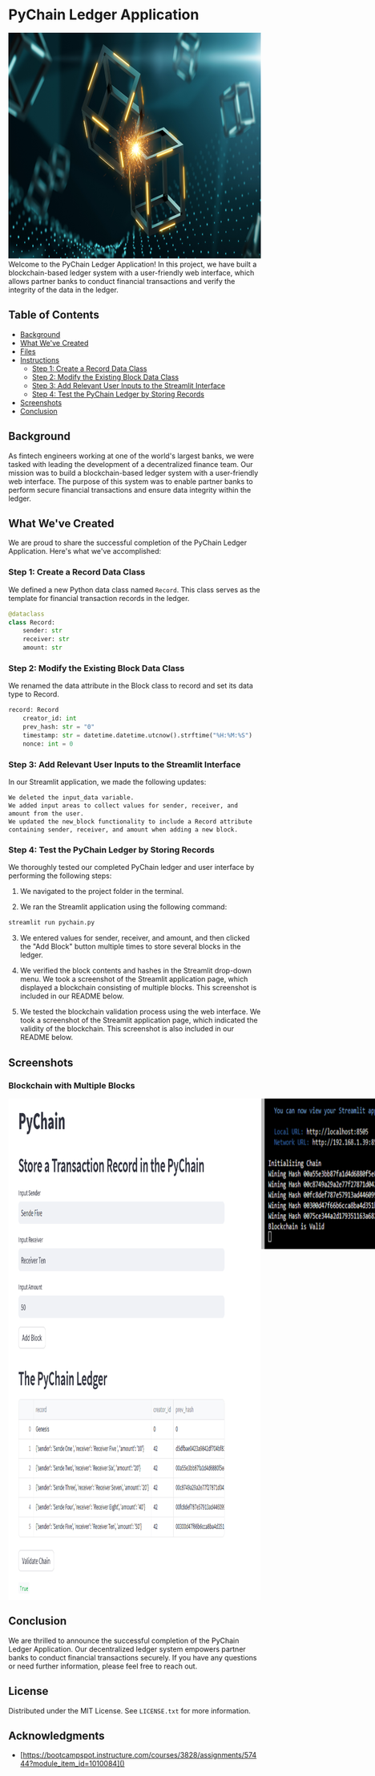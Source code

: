 # PyChain Ledger Application
<img src="https://github.com/Nievz/PyChain/blob/main/Images/banner.png" alt="Logo" width="1000" height="450">
Welcome to the PyChain Ledger Application! In this project, we have built a blockchain-based ledger system with a user-friendly web interface, which allows partner banks to conduct financial transactions and verify the integrity of the data in the ledger.

## Table of Contents

- [Background](#background)
- [What We've Created](#what-weve-created)
- [Files](#files)
- [Instructions](#instructions)
  - [Step 1: Create a Record Data Class](#step-1-create-a-record-data-class)
  - [Step 2: Modify the Existing Block Data Class](#step-2-modify-the-existing-block-data-class)
  - [Step 3: Add Relevant User Inputs to the Streamlit Interface](#step-3-add-relevant-user-inputs-to-the-streamlit-interface)
  - [Step 4: Test the PyChain Ledger by Storing Records](#step-4-test-the-pychain-ledger-by-storing-records)
- [Screenshots](#screenshots)
- [Conclusion](#conclusion)

## Background

As fintech engineers working at one of the world's largest banks, we were tasked with leading the development of a decentralized finance team. Our mission was to build a blockchain-based ledger system with a user-friendly web interface. The purpose of this system was to enable partner banks to perform secure financial transactions and ensure data integrity within the ledger.

## What We've Created

We are proud to share the successful completion of the PyChain Ledger Application. Here's what we've accomplished:

### Step 1: Create a Record Data Class

We defined a new Python data class named `Record`. This class serves as the template for financial transaction records in the ledger.

```python
@dataclass
class Record:
    sender: str
    receiver: str
    amount: str 
```
### Step 2: Modify the Existing Block Data Class

We renamed the data attribute in the Block class to record and set its data type to Record.

```python
record: Record
    creator_id: int
    prev_hash: str = "0"
    timestamp: str = datetime.datetime.utcnow().strftime("%H:%M:%S")
    nonce: int = 0
```
### Step 3: Add Relevant User Inputs to the Streamlit Interface

In our Streamlit application, we made the following updates:

    We deleted the input_data variable.
    We added input areas to collect values for sender, receiver, and amount from the user.
    We updated the new_block functionality to include a Record attribute containing sender, receiver, and amount when adding a new block.

### Step 4: Test the PyChain Ledger by Storing Records

We thoroughly tested our completed PyChain ledger and user interface by performing the following steps:

   1. We navigated to the project folder in the terminal.

   2. We ran the Streamlit application using the following command:
```python
streamlit run pychain.py
```
3. We entered values for sender, receiver, and amount, and then clicked the "Add Block" button multiple times to store several blocks in the ledger.

4. We verified the block contents and hashes in the Streamlit drop-down menu. We took a screenshot of the Streamlit application page, which displayed a blockchain consisting of multiple blocks. This screenshot is included in our README below.

5. We tested the blockchain validation process using the web interface. We took a screenshot of the Streamlit application page, which indicated the validity of the blockchain. This screenshot is also included in our README below.

## Screenshots

### Blockchain with Multiple Blocks
<p align="center" style="display: flex;" >
  <img src="https://github.com/Nievz/PyChain/blob/main/Images/PyChain%20App.png" alt="Logo" width="1000" height="1000">
  <img src="https://github.com/Nievz/PyChain/blob/main/Images/Winning Hash.png" alt="Logo" width="800" height="300">
</p> 

## Conclusion

We are thrilled to announce the successful completion of the PyChain Ledger Application. Our decentralized ledger system empowers partner banks to conduct financial transactions securely. If you have any questions or need further information, please feel free to reach out. 

<!-- LICENSE -->
## License

Distributed under the MIT License. See `LICENSE.txt` for more information.

<!-- ACKNOWLEDGMENTS -->
## Acknowledgments

* [https://bootcampspot.instructure.com/courses/3828/assignments/57444?module_item_id=1010084]()
  

